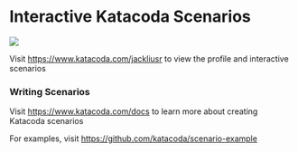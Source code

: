 # Interactive Katacoda Scenarios

[![](http://shields.katacoda.com/katacoda/jackliusr/count.svg)](https://www.katacoda.com/jackliusr "Get your profile on Katacoda.com")

Visit https://www.katacoda.com/jackliusr to view the profile and interactive scenarios

### Writing Scenarios
Visit https://www.katacoda.com/docs to learn more about creating Katacoda scenarios

For examples, visit https://github.com/katacoda/scenario-example
